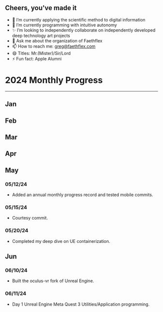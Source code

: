 ## Cheers, you've made it

- 🔭 I’m currently applying the scientific method to digital information
- 🌱 I’m currently programming with intuitive autonomy
- ✨ I’m looking to independently collaborate on independently developed deep technology art projects
- 💬 Ask me about the organization of Faethflex
- 📫 How to reach me: greg@faethflex.com
- 😄 Titles: Mr.(Mister)/Sir/Lord
- ⚡ Fun fact: Apple Alumni

# 2024 Monthly Progress
----------------
## Jan
## Feb
## Mar
## Apr
## May
### 05/12/24
- Added an annual monthly progress record and tested mobile commits.
### 05/15/24
- Courtesy commit.
### 05/20/24
- Completed my deep dive on UE containerization.
## Jun
### 06/10/24
- Built the oculus-vr fork of Unreal Engine.
### 06/11/24
- Day 1 Unreal Engine Meta Quest 3 Utilities/Application programming.
